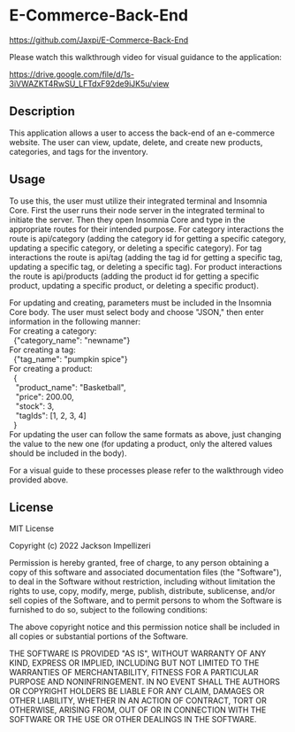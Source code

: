# E-Commerce-Back-End

https://github.com/Jaxpi/E-Commerce-Back-End

Please watch this walkthrough video for visual guidance to the application:

https://drive.google.com/file/d/1s-3iVWAZKT4RwSU_LFTdxF92de9iJK5u/view

## Description

This application allows a user to access the back-end of an e-commerce website. The user can view, update, delete, and create new products, categories, and tags for the inventory.

## Usage

To use this, the user must utilize their integrated terminal and Insomnia Core. First the user runs their node server in the integrated terminal to initiate the server. Then they open Insomnia Core and type in the appropriate routes for their intended purpose. For category interactions the route is api/category (adding the category id for getting a specific category, updating a specific category, or deleting a specific category). For tag interactions the route is api/tag (adding the tag id for getting a specific tag, updating a specific tag, or deleting a specific tag). For product interactions the route is api/products (adding the product id for getting a specific product, updating a specific product, or deleting a specific product).

For updating and creating, parameters must be included in the Insomnia Core body. The user must select body and choose "JSON," then enter information in the following manner:<br>
For creating a category:<br>
&nbsp;&nbsp;{"category_name": "newname"}<br>
For creating a tag:<br>
&nbsp;&nbsp;{"tag_name": "pumpkin spice"}<br>
For creating a product:<br>
&nbsp;&nbsp;{<br>
&nbsp;&nbsp;&nbsp;"product_name": "Basketball",<br>
&nbsp;&nbsp;&nbsp;"price": 200.00,<br>
&nbsp;&nbsp;&nbsp;"stock": 3,<br>
&nbsp;&nbsp;&nbsp;"tagIds": [1, 2, 3, 4]<br>
&nbsp;&nbsp;}<br>
For updating the user can follow the same formats as above, just changing the value to the new one (for updating a product, only the altered values should be included in the body).

For a visual guide to these processes please refer to the walkthrough video provided above.

## License

MIT License

Copyright (c) 2022 Jackson Impellizeri

Permission is hereby granted, free of charge, to any person obtaining a copy
of this software and associated documentation files (the "Software"), to deal
in the Software without restriction, including without limitation the rights
to use, copy, modify, merge, publish, distribute, sublicense, and/or sell
copies of the Software, and to permit persons to whom the Software is
furnished to do so, subject to the following conditions:

The above copyright notice and this permission notice shall be included in all
copies or substantial portions of the Software.

THE SOFTWARE IS PROVIDED "AS IS", WITHOUT WARRANTY OF ANY KIND, EXPRESS OR
IMPLIED, INCLUDING BUT NOT LIMITED TO THE WARRANTIES OF MERCHANTABILITY,
FITNESS FOR A PARTICULAR PURPOSE AND NONINFRINGEMENT. IN NO EVENT SHALL THE
AUTHORS OR COPYRIGHT HOLDERS BE LIABLE FOR ANY CLAIM, DAMAGES OR OTHER
LIABILITY, WHETHER IN AN ACTION OF CONTRACT, TORT OR OTHERWISE, ARISING FROM,
OUT OF OR IN CONNECTION WITH THE SOFTWARE OR THE USE OR OTHER DEALINGS IN THE
SOFTWARE.